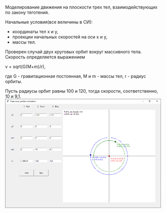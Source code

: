 Моделирование движения на плоскости трех тел, взаимодействующих по закону тяготения.

Начальные условия(все величины в СИ):
- координаты тел x и y,
- проекции начальных скоростей на оси x и y,
- массы тел. 

Проверен случай двух круговых орбит вокруг массивного тела. Скорость определяется выражением

v = sqrt(G(M+m)/r),

где G - гравитационная постоянная, M и m - массы тел, r - радиус орбиты.

Пусть радиусы орбит равны 100 и 120, тогда скорости, соответственно, 10 и 9,1.
![Example](/0.png)
